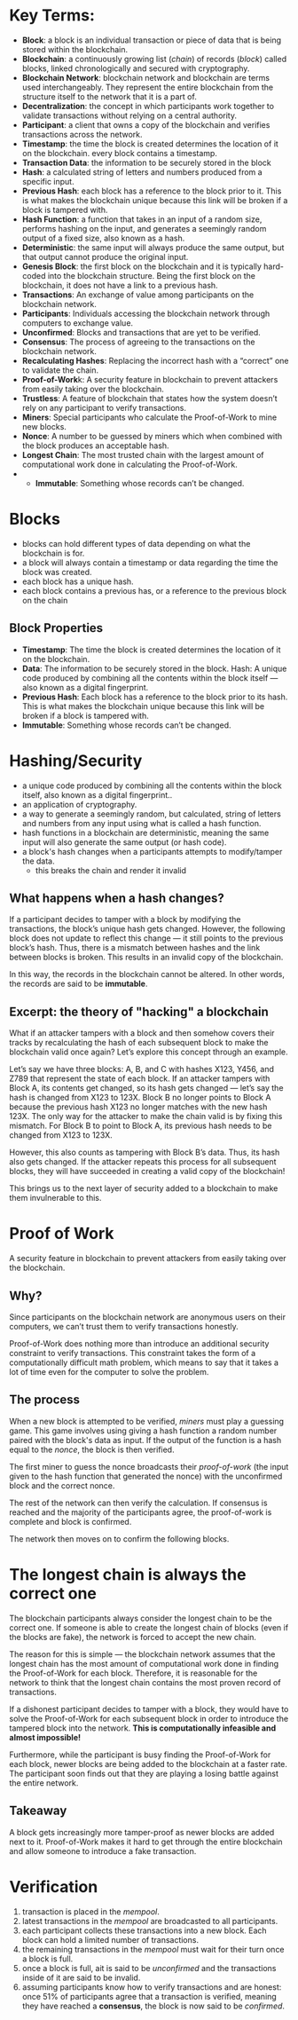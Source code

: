 # Key Terms:

- **Block**: a block is an individual transaction or piece of data that is being stored within the blockchain.
- **Blockchain**: a continuously growing list (*chain*) of records (*block*) called blocks, linked chronologically and secured with cryptography.
- **Blockchain Network**: blockchain network and blockchain are terms used interchangeably. They represent the entire blockchain from the structure itself to the network that it is a part of.
- **Decentralization**: the concept in which participants work together to validate transactions without relying on a central authority.
- **Participant**: a client that owns a copy of the blockchain and verifies transactions across the network.
- **Timestamp**: the time the block is created determines the location of it on the blockchain. every block contains a timestamp.
- **Transaction Data**: the information to be securely stored in the block
- **Hash**: a calculated string of letters and numbers produced from a specific input.
- **Previous Hash**: each block has a reference to the block prior to it. This is what makes the blockchain unique because this link will be broken if a block is tampered with.
- **Hash Function**: a function that takes in an input of a random size, performs hashing on the input, and generates a seemingly random output of a fixed size, also known as a hash.
- **Deterministic**: the same input will always produce the same output, but that output cannot produce the original input.
- **Genesis Block**: the first block on the blockchain and it is typically hard-coded into the blockchain structure. Being the first block on the blockchain, it does not have a link to a previous hash.
- **Transactions**: An exchange of value among participants on the blockchain network.
- **Participants**: Individuals accessing the blockchain network through computers to exchange value.
- **Unconfirmed**: Blocks and transactions that are yet to be verified.
- **Consensus**: The process of agreeing to the transactions on the blockchain network.
- **Recalculating Hashes**: Replacing the incorrect hash with a “correct” one to validate the chain.
- **Proof-of-Work**k: A security feature in blockchain to prevent attackers from easily taking over the blockchain.
- **Trustless**: A feature of blockchain that states how the system doesn’t rely on any participant to verify transactions.
- **Miners**: Special participants who calculate the Proof-of-Work to mine new blocks.
- **Nonce**: A number to be guessed by miners which when combined with the block produces an acceptable hash.
- **Longest Chain**: The most trusted chain with the largest amount of computational work done in calculating the Proof-of-Work.
- - **Immutable**: Something whose records can’t be changed.

# Blocks

- blocks can hold different types of data depending on what the blockchain is for.
- a block will always contain a timestamp or data regarding the time the block was created.
- each block has a unique hash.
- each block contains a previous has, or a reference to the previous block on the chain

## Block Properties

- **Timestamp**: The time the block is created determines the location of it on the blockchain.
- **Data**: The information to be securely stored in the block.
Hash: A unique code produced by combining all the contents within the block itself — also known as a digital fingerprint.
- **Previous Hash**: Each block has a reference to the block prior to its hash. This is what makes the blockchain unique because this link will be broken if a block is tampered with.
- **Immutable**: Something whose records can’t be changed.

# Hashing/Security

- a unique code produced by combining all the contents within the block itself, also known as a digital fingerprint..
- an application of cryptography.
- a way to generate a seemingly random, but calculated, string of letters and numbers from any input using what is called a hash function.
- hash functions in a blockchain are deterministic, meaning the same input will also generate the same output (or hash code).
- a block's hash changes when a participants attempts to modify/tamper the data.
  - this breaks the chain and render it invalid

## What happens when a hash changes?

 If a participant decides to tamper with a block by modifying the transactions, the block’s unique hash gets changed. However, the following block does not update to reflect this change — it still points to the previous block’s hash. Thus, there is a mismatch between hashes and the link between blocks is broken. This results in an invalid copy of the blockchain.

 In this way, the records in the blockchain cannot be altered. In other words, the records are said to be **immutable**.

 ## Excerpt: the theory of "hacking" a blockchain

What if an attacker tampers with a block and then somehow covers their tracks by recalculating the hash of each subsequent block to make the blockchain valid once again? Let’s explore this concept through an example.

Let’s say we have three blocks: A, B, and C with hashes X123, Y456, and Z789 that represent the state of each block. If an attacker tampers with Block A, its contents get changed, so its hash gets changed — let’s say the hash is changed from X123 to 123X. Block B no longer points to Block A because the previous hash X123 no longer matches with the new hash 123X. The only way for the attacker to make the chain valid is by fixing this mismatch. For Block B to point to Block A, its previous hash needs to be changed from X123 to 123X.

However, this also counts as tampering with Block B’s data. Thus, its hash also gets changed. If the attacker repeats this process for all subsequent blocks, they will have succeeded in creating a valid copy of the blockchain!


This brings us to the next layer of security added to a blockchain to make them invulnerable to this.

# Proof of Work

A security feature in blockchain to prevent attackers from easily taking over the blockchain.

## Why?

Since participants on the blockchain network are anonymous users on their computers, we can’t trust them to verify transactions honestly.

Proof-of-Work does nothing more than introduce an additional security constraint to verify transactions. This constraint takes the form of a computationally difficult math problem, which means to say that it takes a lot of time even for the computer to solve the problem.

## The process

When a new block is attempted to be verified, *miners* must play a guessing game. This game involves using giving a hash function a random number paired with the block's data as input. If the output of the function is a hash equal to the *nonce*, the block is then verified.

The first miner to guess the nonce broadcasts their *proof-of-work* (the input given to the hash function that generated the nonce) with the unconfirmed block and the correct nonce. 

The rest of the network can then verify the calculation. If consensus is reached and the majority of the participants agree, the proof-of-work is complete and block is confirmed.

The network then moves on to confirm the following blocks.

# The longest chain is always the correct one

The blockchain participants always consider the longest chain to be the correct one. If someone is able to create the longest chain of blocks (even if the blocks are fake), the network is forced to accept the new chain.

The reason for this is simple — the blockchain network assumes that the longest chain has the most amount of computational work done in finding the Proof-of-Work for each block. Therefore, it is reasonable for the network to think that the longest chain contains the most proven record of transactions.

If a dishonest participant decides to tamper with a block, they would have to solve the Proof-of-Work for each subsequent block in order to introduce the tampered block into the network. **This is computationally infeasible and almost impossible!**

Furthermore, while the participant is busy finding the Proof-of-Work for each block, newer blocks are being added to the blockchain at a faster rate. The participant soon finds out that they are playing a losing battle against the entire network.

## Takeaway

A block gets increasingly more tamper-proof as newer blocks are added next to it. Proof-of-Work makes it hard to get through the entire blockchain and allow someone to introduce a fake transaction.

# Verification

1. transaction is placed in the *mempool*.
2. latest transactions in the *mempool* are broadcasted to all participants.
3. each participant collects these transactions into a new block. Each block can hold a limited number of transactions.
4. the remaining transactions in the *mempool* must wait for their turn once a block is full.
5. once a block is full, ait is said to be *unconfirmed* and the transactions inside of it are said to be invalid.
6. assuming participants know how to verify transactions and are honest: once 51% of participants agree that a transaction is verified, meaning they have reached a **consensus**, the block is now said to be *confirmed*.
